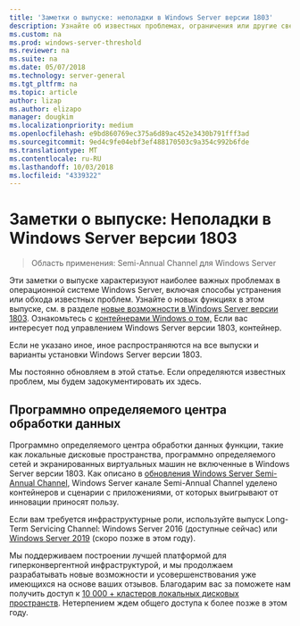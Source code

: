 ```yaml
---
title: 'Заметки о выпуске: неполадки в Windows Server версии 1803'
description: Узнайте об известных проблемах, ограничения или другие сведения, которые необходимы перед установкой Windows Server версии 1803
ms.custom: na
ms.prod: windows-server-threshold
ms.reviewer: na
ms.suite: na
ms.date: 05/07/2018
ms.technology: server-general
ms.tgt_pltfrm: na
ms.topic: article
author: lizap
ms.author: elizapo
manager: dougkim
ms.localizationpriority: medium
ms.openlocfilehash: e9bd860769ec375a6d89ac452e3430b791fff3ad
ms.sourcegitcommit: 9ed4c9fe04ebf3ef488170503c9a354c992b6fde
ms.translationtype: MT
ms.contentlocale: ru-RU
ms.lasthandoff: 10/03/2018
ms.locfileid: "4339322"
---
```

# Заметки о выпуске: Неполадки в Windows Server версии 1803

>Область применения: Semi-Annual Channel для Windows Server

Эти заметки о выпуске характеризуют наиболее важных проблемах в операционной системе Windows Server, включая способы устранения или обхода известных проблем. Узнайте о новых функциях в этом выпуске, см. в разделе [новые возможности в Windows Server версии 1803](whats-new-in-windows-server-1803.md). Ознакомьтесь с [контейнерами Windows о том,](https://docs.microsoft.com/virtualization/windowscontainers/about/) Если вас интересует под управлением Windows Server версии 1803, контейнер. 

Если не указано иное, иное распространяются на все выпуски и варианты установки Windows Server версии 1803.  

Мы постоянно обновляем в этой статье. Если определяются известных проблем, мы будем задокументировать их здесь. 


## Программно определяемого центра обработки данных

Программно определяемого центра обработки данных функции, такие как локальные дисковые пространства, программно определяемого сетей и экранированных виртуальных машин не включенные в Windows Server версии 1803. Как описано в [обновления Windows Server Semi-Annual Channel](https://cloudblogs.microsoft.com/windowsserver/2018/03/29/windows-server-semi-annual-channel-update/), Windows Server канале Semi-Annual Channel уделено контейнеров и сценарии с приложениями, от которых выигрывают от инновации приносят пользу. 

Если вам требуется инфраструктурные роли, используйте выпуск Long-Term Servicing Channel: Windows Server 2016 (доступные сейчас) или [Windows Server 2019](https://cloudblogs.microsoft.com/windowsserver/2018/03/20/introducing-windows-server-2019-now-available-in-preview) (скоро позже в этом году).

Мы поддерживаем построении лучшей платформой для гиперконвергентной инфраструктурой, и мы продолжаем разрабатывать новые возможности и усовершенствования уже имеющихся на основе ваших отзывов. Благодарим вас за поможете нам получить доступ к [10 000 + кластеров локальных дисковых пространств](https://blogs.technet.microsoft.com/filecab/2018/03/27/storage-spaces-direct-momentum). Нетерпением ждем общего доступа к более позже в этом году.